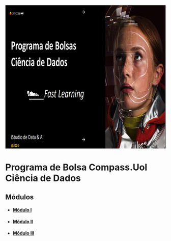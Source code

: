 <div align="center">
  <img src="Img/ImgIlustrativa.png" height=450px width=800px"/>
</div>

# Programa de Bolsa Compass.Uol Ciência de Dados

## Módulos
* #### [Módulo I](/Modulo%20I%20/)
* #### [Módulo II]()
* #### [Módulo III]()

